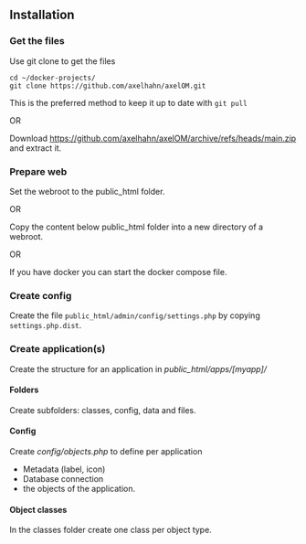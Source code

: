 ## Installation

### Get the files

Use git clone to get the files 

```shell
cd ~/docker-projects/
git clone https://github.com/axelhahn/axelOM.git
```
This is the preferred method to keep it up to date with `git pull`

OR 

Download <https://github.com/axelhahn/axelOM/archive/refs/heads/main.zip> and extract it.

### Prepare web

Set the webroot to the public_html folder.

OR

Copy the content below public_html folder into a new directory of a webroot.

OR

If you have docker you can start the docker compose file.

### Create config

Create the file `public_html/admin/config/settings.php` by copying `settings.php.dist`.

### Create application(s)

Create the structure for an application in *public_html/apps/[myapp]/*

#### Folders

Create subfolders: classes, config, data and files.

#### Config

Create *config/objects.php* to define per application

* Metadata (label, icon)
* Database connection
* the objects of the application.

#### Object classes

In the classes folder create one class per object type.
